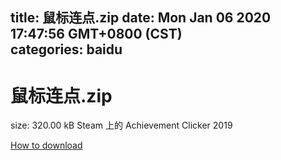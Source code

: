 
title: 鼠标连点.zip
date: Mon Jan 06 2020 17:47:56 GMT+0800 (CST)    
categories: baidu
---

# 鼠标连点.zip
size: 320.00 kB
 Steam 上的 Achievement Clicker 2019
 

[How to download](https://bpcam.bemobtrk.com/go/2ceec3aa-1ca2-46d6-b9ff-aaa5c184517c?jno=1070)